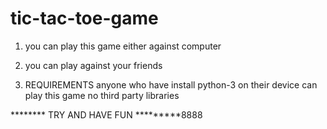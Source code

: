 # tic-tac-toe-game
1)  you can play this game either against computer
2)  you can play against your friends

3)  REQUIREMENTS
anyone who have install python-3 on their device can play this game
no third party libraries

********  TRY AND HAVE FUN *********8888

